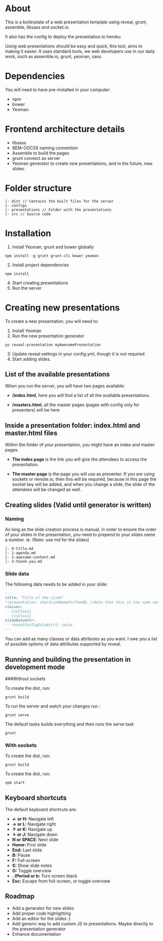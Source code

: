 # About

This is a boilerplate of a web presentation template using reveal, grunt, assemble, libsass and socket.io.

It also has the config to deploy the presentatios to heroku.

Using web presentations should be easy and quick, this tool, aims to making it easier. It uses standard tools, we web developers use in our daily work, such as assemble.io, grunt, yeoman, sass.

# Dependencies

You will need to have pre-installed in your computer:

* npm
* bower
* Yeoman


# Frontend architecture details

* libsass
* BEM-OOCSS naming convention
* Assemble to build the pages 
* grunt connect as server
* Yeoman generator to create new presentations, and in the future, new slides.



# Folder structure

```
|- dist // Contains the built files for the server
|- configs
|- presentations // Folder with the presentations
|- src // Source code
```



# Installation

1. Install Yeoman, grunt and bower globally  
```
npm install -g grunt grunt-cli bower yeoman
```
 2. Install project dependencies
```
npm install
```
 4. Start creating presentations
 5. Run the server



# Creating new presentations

To create a new presentation, you will need to:

 1. Install Yeoman 
 2. Run the new presentation generator
```
yo reveal-presentation myAwesomePresentation
```
 3. Update reveal settings in your config.yml, though it is not required
 4. Start adding slides.


## List of the available presentations

When you run the server, you will have two pages available:

- **/index.html**, here you will find a list of all the available presentations. 

- **/masters.html**, all the master pages (pages with config only for presenters) will be here



## Inside a presentation folder:  index.html and master.html files

Within the folder of your presentation, you might have an index and master pages. 

- **The index page** is the link you will give the attendees to access the presentation. 

- **The master page** is the page you will use as presenter. If you are using sockets or remote.io, then this will be required, because in this page the socket key will be added, and when you change a slide, the slide of the attendees will be changed as well.



## Creating slides (Valid until generator is written)

### Naming
As long as the slide creation process is manual, in order to ensure the order of your slides in the presentation, you need to prepend to your slides name a number. ie:
(Note:  use md for the slides)

```
|- 0-title.md
|- 1-agenda.md
|- 2-awesome-content.md
|- 3-thank-you.md
```


### Slide data

The following data needs to be added in your slide:

```md
---
title: "Title of the slide"
**presentation: shortLinkNameForTheURL //Note that this is the same name you used for menuLink in the index.hbs**
classes:
 - CssClass1
 - CssClass1
slideDataAttr:
 - revealConfigDataAttr1: value
---
```

You can add as many classes or data attributes as you want. I owe you a list of possible options of data attributes supported by reveal. 

## Running and building the presentation in development mode

###Without sockets

To create the dist, run:
```
grunt build
```

To run the server and watch your changes run :
```
grunt serve
```

The default tasks builds everything and then runs the serve task
```
grunt
```

### With sockets

To create the dist, run:
```
grunt build
```

To create the dist, run:
```
npm start
```

## Keyboard shortcuts

The default keyboard shortcuts are:

 - **&#8592; or H:** Navigate left
 - **&#8594; or L:** Navigate right
 - **&#8593; or K:** Navigate up
 - **&#8595; or J:** Navigate down
 - **N or SPACE:** Next slide
 - **Home:** First slide
 - **End:** Last slide
 - **B:** Pause
 - **F:** Full-screen
 - **S:** Show slide notes
 - **O:** Toggle overview
 - **. (Period or b:** Turn screen black 
 - **Esc:** Escape from full-screen, or toggle overview


## Roadmap

- Add a generator for new slides
- Add proper code highlighting
- Add an editor for the slides :)
- Add generic way to add custom JS to presentations. Maybe directly to the presentation generator
- Enhance documentation

